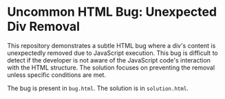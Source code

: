 # Uncommon HTML Bug: Unexpected Div Removal

This repository demonstrates a subtle HTML bug where a div's content is unexpectedly removed due to JavaScript execution.  This bug is difficult to detect if the developer is not aware of the JavaScript code's interaction with the HTML structure. The solution focuses on preventing the removal unless specific conditions are met. 

The bug is present in `bug.html`. The solution is in `solution.html`.